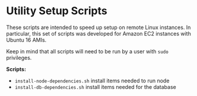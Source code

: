 # Utility Setup Scripts

These scripts are intended to speed up setup on remote Linux instances. In particular, this set of scripts was developed for Amazon EC2 instances with Ubuntu 16 AMIs.

Keep in mind that all scripts will need to be run by a user with `sudo` privileges.

**Scripts:**

* `install-node-dependencies.sh` install items needed to run node
* `install-db-dependencies.sh` install items needed for the database
